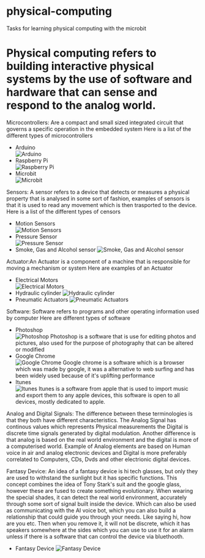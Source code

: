 # physical-computing
Tasks for learning physical computing with the microbit
# Physical computing refers to building interactive physical systems by the use of software and hardware that can sense and respond to the analog world.

Microcontrollers: Are a compact and small sized integrated circuit that governs a specific operation in the embedded system 
Here is a list of the different types of microcontrollers
*  Arduino <br>
![Arduino](https://cdn.sparkfun.com/assets/b/f/e/9/c/513824face395f6d3d000000.png)
* Raspberry Pi <br>
![Raspberry Pi](https://www.raspberrypi.org/app/uploads/2015/01/Pi2ModB1GB_-comp.jpeg)
* Microbit <br> 
![Microbit](https://www.kitronik.co.uk/media/catalog/product/cache/1/thumbnail/9df78eab33525d08d6e5fb8d27136e95/5/6/5613_additional_bbc_microbit_board_only_back.jpg)


Sensors: A sensor refers to a device that detects or measures a physical property that is analysed in some sort of fashion, examples of sensors is that it is used to read any movement which is then trasported to the device.
Here is a list of the different types of censors 
* Motion Sensors <br>
![Motion Sensors](http://www.everspringindustry.com/Upload/images/PAM42_l.jpg)
* Pressure Sensor <br>
![Pressure Sensor](http://cfnewsads.thomasnet.com/images/cmsimage/image/pressure-sensor.jpg)
* Smoke, Gas and Alcohol sensor
![Smoke, Gas and Alcohol sensor](https://cdn.shopify.com/s/files/1/2311/3697/products/seeed-atmospheric-gas-sensor-mq2-butane-methane-alcohol-hydrogen-and-smoke-27026255310_x700.jpg?v=1507122412)


Actuator:An Actuator is a component of a machine that is responsible for moving a mechanism or system 
Here are examples of an Actuator 
* Electrical Motors <br>
![Electrical Motors](https://5.imimg.com/data5/XW/SK/MY-36621344/ac-electrical-motor-500x500.jpg)
* Hydraulic cylinder
![Hydraulic cylinder](http://i.ebayimg.com/00/s/MjQzWDUwMA==/z/xNkAAMXQVT9S-qaL/$_3.JPG?set_id=2)
* Pneumatic Actuators
![Pneumatic Actuators](https://valariearthur.files.wordpress.com/2013/09/pneumatic-actuators.jpg)

Software: Software refers to programs and other operating information used by computer
Here are different types of software
* Photoshop <br>
![Photoshop](https://upload.wikimedia.org/wikipedia/commons/thumb/9/92/Adobe_Photoshop_CS6_icon.svg/1041px-Adobe_Photoshop_CS6_icon.svg.png)
Photoshop is a software that is use for editing photos and pictures, also used for the purpose of photography that can be altered or modified 
* Google Chrome <br>
![Google Chrome](https://upload.wikimedia.org/wikipedia/commons/thumb/e/e2/Google_Chrome_icon_%282011%29.svg/2000px-Google_Chrome_icon_%282011%29.svg.png)
Google chrome is a software which is a browser which was made by google, it was a alternative to web surfing and has been widely used because of it's uplifting performance
* Itunes <br>
![Itunes](https://wiki.nus.edu.sg/download/attachments/19038641/itunes.jpg?version=1&modificationDate=1226675155407&api=v2)
Itunes is a software from apple that is used to import music and export them to any apple devices, this software is open to all devices, mostly dedicated to apple.

Analog and Digital Signals: The difference between these terminologies is that they both have different characteristics. The Analog Signal has continous values which represents Physical measurements the Digital is discrete time signals generated by digital modulation. Another difference is that analog is based on the real world environment and the digital is more of a computerised world. Example of Analog elements are based on Human voice in air and analog electronic devices and Digital is more preferably correlated to Computers, CDs, Dvds and other electrionic digital devices. 

Fantasy Device: An idea of a fantasy device is hi tech glasses, but only they are used to withstand the sunlight but it has specific functions. This concept combines the idea of Tony Stark's suit and the google glass, however these are fused to create something evolutionary. When wearing the special shades, it can detect the real world environment, accurately through some sort of signal built inside the device. Which can also be used as communicating with the AI voice bot, which you can also build a relationship that could guide you through your needs. Like saying hi, how are you etc. Then when you remove it, it will not be discrete, which it has speakers somewhere at the sides which you can use to use it for an alarm unless if there is a software that can control the device via bluethooth. 
* Fantasy Device 
![Fantasy Device](https://www.geekalerts.com/u/Anna-Chapman-High-Definition-Spy-Glasses.jpg)


